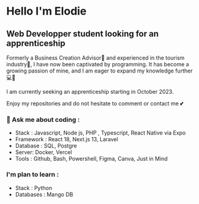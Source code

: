 <h1 align= "left" >Hello I'm Elodie </h1>

<h2 align="left" > Web Developper student looking for an apprenticeship </h2>

Formerly a Business Creation Advisor📝 and experienced in the tourism industry🗼, I have now been captivated by programming. 
It has become a growing passion of mine, and I am eager to expand my knowledge further 💻🚀 

I am currently seeking an apprenticeship starting in October 2023.

Enjoy my repositories and do not hesitate to comment or contact me 💕

<h3> 💬 Ask me about coding : </h3>
<p ##>
  
- Stack : Javascript, Node js, PHP , Typescript, React Native via Expo
- Framework : React 18, Next.js 13, Laravel
- Database : SQL, Postgre
- Server: Docker, Vercel
- Tools : Github, Bash, Powershell, Figma, Canva, Just in Mind

<h3> I'm plan to learn : </h3>

- Stack : Python
- Databases : Mango DB
 ##
</p>

